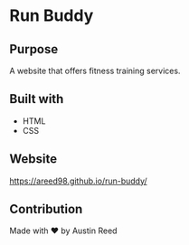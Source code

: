 # Run Buddy

## Purpose
A website that offers fitness training services.

## Built with
* HTML
* CSS

## Website
https://areed98.github.io/run-buddy/

## Contribution
Made with ❤️ by Austin Reed

